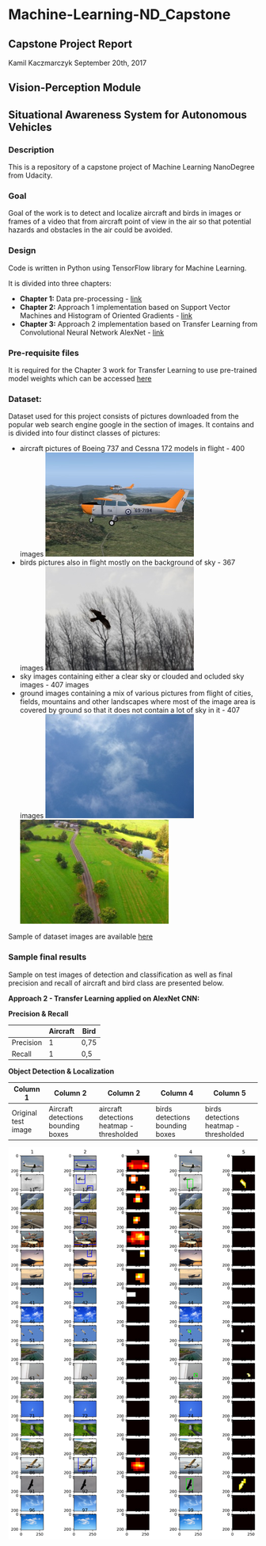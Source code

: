 # Machine-Learning-ND_Capstone
## Capstone Project Report
Kamil Kaczmarczyk
September 20th, 2017

## Vision-Perception Module
## Situational Awareness System for Autonomous Vehicles

### Description

This is a repository of a capstone project of Machine Learning NanoDegree from Udacity.

### Goal

Goal of the work is to detect and localize aircraft and birds in images or frames of a video that from aircraft point of view in the air so that potential hazards and obstacles in the air could be avoided.

### Design

Code is written in Python using TensorFlow library for Machine Learning.

It is divided into three chapters:

- **Chapter 1:** Data pre-processing - [link](https://github.com/Kamil-K/Machine-Learning-ND_Capstone/blob/master/Capstone%20Part%2001%20-%20Dataset%20Preparation%20%26%20Exploration.ipynb)
- **Chapter 2:** Approach 1 implementation based on Support Vector Machines and Histogram of Oriented Gradients - [link](https://github.com/Kamil-K/Machine-Learning-ND_Capstone/blob/master/Capstone%20Part%2002%20-%20Apply%20SVM.ipynb)
- **Chapter 3:** Approach 2 implementation based on Transfer Learning from Convolutional Neural Network AlexNet - [link](https://github.com/Kamil-K/Machine-Learning-ND_Capstone/blob/master/Capstone%20Part%2003%20-%20Apply%20CNN%20with%20Transfer%20Learning%20from%20AlexNet.ipynb)

### Pre-requisite files

It is required for the Chapter 3 work for Transfer Learning to use pre-trained model weights which can be accessed [here](https://d17h27t6h515a5.cloudfront.net/topher/2016/October/580d880c_bvlc-alexnet/bvlc-alexnet.npy)

### Dataset:

Dataset used for this project consists of pictures downloaded from the popular web search engine google in the section of images. It contains and is divided into four distinct classes of pictures:
- aircraft pictures of Boeing 737 and Cessna 172 models in flight - 400 images
![alt tex](https://github.com/Kamil-K/Machine-Learning-ND_Capstone/blob/master/dataset_examples/aircraft/0_.jpg "Aircraft")
- birds pictures also in flight mostly on the background of sky - 367 images
![alt tex](https://github.com/Kamil-K/Machine-Learning-ND_Capstone/blob/master/dataset_examples/birds/0_.jpg "Bird")
- sky images containing either a clear sky or clouded and ocluded sky images - 407 images
- ground images containing a mix of various pictures from flight of cities, fields, mountains and other landscapes where most of the image area is covered by ground so that it does not contain a lot of sky in it - 407 images
![alt tex](https://github.com/Kamil-K/Machine-Learning-ND_Capstone/blob/master/dataset_examples/sky/0_.jpg "Sky")
![alt tex](https://github.com/Kamil-K/Machine-Learning-ND_Capstone/blob/master/dataset_examples/ground/0_.jpg "Ground")

Sample of dataset images are available [here](https://github.com/Kamil-K/Machine-Learning-ND_Capstone/tree/master/dataset_examples)

### Sample final results

Sample on test images of detection and classification as well as final precision and recall of aircraft and bird class are presented below.

 **Approach 2 - Transfer Learning applied on AlexNet CNN:**
 
 **Precision & Recall**
 
|                          |  Aircraft          | Bird                  |
|--------------------------|--------------------|-----------------------|
|   Precision              |     1              |      0,75             |
| Recall                   |     1              |      0,5              |

 **Object Detection & Localization**
 
| Column 1  | Column 2 | Column 2  | Column 4 | Column 5  |
|-----------|----------|-----------|----------|-----------|
| Original test image | Aircraft detections bounding boxes |aircraft detections heatmap - thresholded | birds detections bounding boxes | birds detections heatmap - thresholded |

 ![alt tex](https://github.com/Kamil-K/Machine-Learning-ND_Capstone/blob/master/resources/CNN_final.png "CNN Final") 